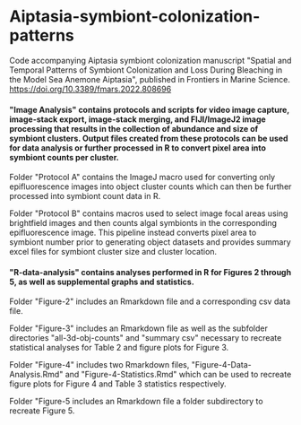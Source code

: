 # Aiptasia-symbiont-colonization-patterns

Code accompanying Aiptasia symbiont colonization manuscript "Spatial and Temporal Patterns of Symbiont Colonization and Loss During Bleaching in the Model Sea Anemone Aiptasia", published in Frontiers in Marine Science.  https://doi.org/10.3389/fmars.2022.808696

#### "Image Analysis" contains protocols and scripts for video image capture, image-stack export, image-stack merging, and FIJI/ImageJ2 image processing that results in the collection of abundance and size of symbiont clusters. Output files created from these protocols can be used for data analysis or further processed in R to convert pixel area into symbiont counts per cluster.

Folder "Protocol A" contains the ImageJ macro used for converting only epifluorescence images into object cluster counts which can then be further processed into symbiont count data in R.

Folder "Protocol B" contains macros used to select image focal areas using brightfield images and then counts algal symbionts in the corresponding epifluorescence image. This pipeline instead converts pixel area to symbiont number prior to generating object datasets and provides summary excel files for symbiont cluster size and cluster location.

#### "R-data-analysis" contains analyses performed in R for Figures 2 through 5, as well as supplemental graphs and statistics.

Folder "Figure-2" includes an Rmarkdown file and a corresponding csv data file.

Folder "Figure-3" includes an Rmarkdown file as well as the subfolder directories "all-3d-obj-counts" and "summary csv" necessary to recreate statistical analyses for Table 2 and figure plots for Figure 3.

Folder "Figure-4" includes two Rmarkdown files, "Figure-4-Data-Analysis.Rmd" and "Figure-4-Statistics.Rmd" which can be used to recreate figure plots for Figure 4 and Table 3 statistics respectively.

Folder "Figure-5 includes an Rmarkdown file a folder subdirectory to recreate Figure 5. 
